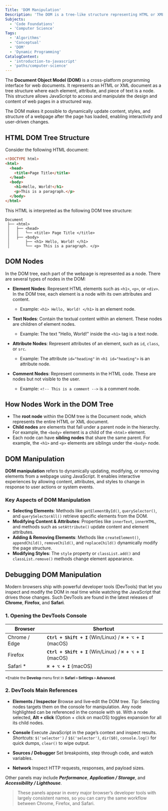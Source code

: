 ```yaml
---
Title: 'DOM Manipulation'
Description: 'The DOM is a tree-like structure representing HTML or XML documents, allowing JavaScript to interact with and modify webpage elements.'
Subjects:
  - 'Code Foundations'
  - 'Computer Science'
Tags:
  - 'Algorithms'
  - 'Conceptual'
  - 'DOM'
  - 'Dynamic Programming'
CatalogContent:
  - 'introduction-to-javascript'
  - 'paths/computer-science'
---
```


The **Document Object Model (DOM)** is a cross-platform programming interface for web documents. It represents an HTML or XML document as a tree structure where each element, attribute, and piece of text is a node. This structure allows JavaScript to access and manipulate the design and content of web pages in a structured way.

The DOM makes it possible to dynamically update content, styles, and structure of a webpage after the page has loaded, enabling interactivity and user-driven changes.

## HTML DOM Tree Structure

Consider the following HTML document:

```html
<!DOCTYPE html>
<html>
  <head>
    <title>Page Title</title>
  </head>
  <body>
    <h1>Hello, World!</h1>
    <p>This is a paragraph.</p>
  </body>
</html>
```

This HTML is interpreted as the following DOM tree structure:

```
Document
 ├── <html>
 │   ├── <head>
 │   │   └── <title> Page Title </title>
 │   ├── <body>
 │       ├── <h1> Hello, World! </h1>
 │       └── <p> This is a paragraph. </p>
```

## DOM Nodes

In the DOM tree, each part of the webpage is represented as a node. There are several types of nodes in the DOM:

- **Element Nodes**: Represent HTML elements such as `<h1>`, `<p>`, or `<div>`. In the DOM tree, each element is a node with its own attributes and content.

  - Example: `<h1> Hello, World! </h1>` is an element node.

- **Text Nodes**: Contain the textual content within an element. These nodes are children of element nodes.

  - Example: The text "Hello, World!" inside the `<h1>` tag is a text node.

- **Attribute Nodes**: Represent attributes of an element, such as `id`, `class`, or `src`.

  - Example: The attribute `id="heading"` in `<h1 id="heading">` is an attribute node.

- **Comment Nodes**: Represent comments in the HTML code. These are nodes but not visible to the user.
  - Example: `<!-- This is a comment -->` is a comment node.

## How Nodes Work in the DOM Tree

- The **root node** within the DOM tree is the Document node, which represents the entire HTML or XML document.
- **Child nodes** are elements that fall under a parent node in the hierarchy. For example, the `<body>` element is a child of the `<html>` element.
- Each node can have **sibling nodes** that share the same parent. For example, the `<h1>` and `<p>` elements are siblings under the `<body>` node.

## DOM Manipulation

**DOM manipulation** refers to dynamically updating, modifying, or removing elements from a webpage using JavaScript. It enables interactive experiences by allowing content, attributes, and styles to change in response to user actions or system events.

### Key Aspects of DOM Manipulation

- **Selecting Elements**: Methods like `getElementById()`, `querySelector()`, and `querySelectorAll()` retrieve specific elements from the DOM.
- **Modifying Content & Attributes**: Properties like `innerText`, `innerHTML`, and methods such as `setAttribute()` update content and element attributes.
- **Adding & Removing Elements**: Methods like `createElement()`, `appendChild()`, `removeChild()`, and `replaceChild()` dynamically modify the page structure.
- **Modifying Styles**: The `style` property or `classList.add()` and `classList.remove()` methods change element appearance.

## Debugging DOM Manipulation

Modern browsers ship with powerful developer tools (DevTools) that let you inspect and modify the DOM in real time while watching the JavaScript that drives those changes. Such DevTools are found in the latest releases of **Chrome**, **Firefox**, and **Safari**.

### 1. Opening the DevTools Console

| Browser       | Shortcut                                                     |
| ------------- | ------------------------------------------------------------ |
| Chrome / Edge | **`Ctrl + Shift + I`** (Win/Linux) / **`⌘ + ⌥ + I`** (macOS) |
| Firefox       | **`Ctrl + Shift + I`** (Win/Linux) / **`⌘ + ⌥ + I`** (macOS) |
| Safari \*     | **`⌘ + ⌥ + I`** (macOS)                                      |

<sub>\*Enable the **Develop** menu first in **Safari › Settings › Advanced**.</sub>

### 2. DevTools Main References

* **Elements / Inspector**
  Browse and live‑edit the DOM tree.
  *Tip:* Selecting nodes targets them on the console for manipulation. Any node highlighted can be referenced in the console with `$0`. With a node selected, **Alt + click** (Option + click on macOS) toggles expansion for all its child nodes.

* **Console**
  Execute JavaScript in the page’s context and inspect results.
  *Shortcuts:* `$('selector')` / `$$('selector')`, `dir($0)`, `console.log()` for quick dumps, `clear()` to wipe output.

* **Sources / Debugger**
  Set breakpoints, step through code, and watch variables.

* **Network**
  Inspect HTTP requests, responses, and payload sizes.

Other panels may include **_Performance_**, **_Application / Storage_**, and **_Accessibility / Lighthouse_**.

> These panels appear in every major browser’s developer tools with largely consistent names, so you can carry the same workflow between Chrome, Firefox, and Safari.